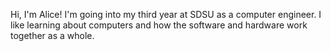 Hi, I'm Alice! I'm going into my third year at SDSU as a computer engineer. I like learning about computers and how the software and hardware work together as a whole.
